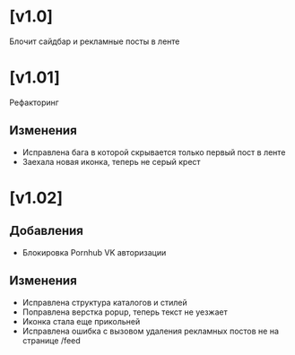 # [v1.0]

Блочит сайдбар и рекламные посты в ленте

# [v1.01]

Рефакторинг

## Изменения
- Исправлена бага в которой скрывается только первый пост в ленте
- Заехала новая иконка, теперь не серый крест

# [v1.02]

## Добавления
- Блокировка Pornhub VK авторизации

## Изменения
- Исправлена структура каталогов и стилей
- Поправлена верстка popup, теперь текст не уезжает
- Иконка стала еще прикольней
- Исправлена ошибка с вызовом удаления рекламных постов не на странице /feed